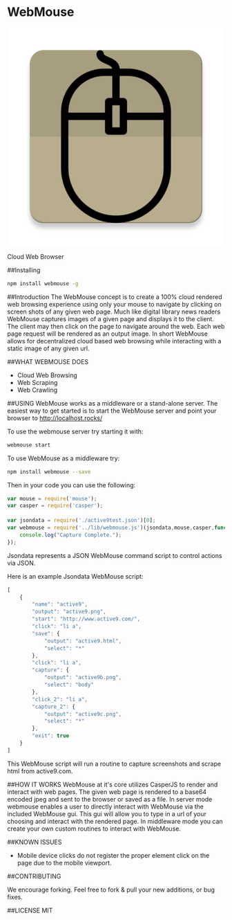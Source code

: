 # WebMouse
![WebMouse](https://raw.githubusercontent.com/active9/webmouse/master/html/img/webmouse.png)

Cloud Web Browser

##Installing
```bash
npm install webmouse -g
```

##Introduction
The WebMouse concept is to create a 100% cloud rendered web browsing experience using only your mouse to navigate by clicking on screen shots of any given web page. Much like digital library news readers WebMouse captures images of a given page and displays it to the client. The client may then click on the page
to navigate around the web. Each web page request will be rendered as an output image. In short WebMouse allows for decentralized cloud based web browsing while interacting with a static image of any given url.

##WHAT WEBMOUSE DOES
- Cloud Web Browsing
- Web Scraping
- Web Crawling

##USING
WebMouse works as a middleware or a stand-alone server. The easiest way to get started is to start the WebMouse server and point your browser to http://localhost.rocks/

To use the webmouse server try starting it with:
```bash
webmouse start
```

To use WebMouse as a middleware try:
```bash
npm install webmouse --save
```

Then in your code you can use the following:
```javascript
var mouse = require('mouse');
var casper = require('casper');

var jsondata = require('./active9test.json')[0];
var webmouse = require('../lib/webmouse.js')(jsondata,mouse,casper,function(data) {
	console.log("Capture Complete.");
});
```

Jsondata represents a JSON WebMouse command script to control actions via JSON.

Here is an example Jsondata WebMouse script:
```javascript
[
	{
		"name": "active9",
		"output": "active9.png",
		"start": "http://www.active9.com/",
		"click": "li a",
		"save": {
			"output": "active9.html",
			"select": "*"
		},
		"click": "li a",
		"capture": {
			"output": "active9b.png",
			"select": "body"
		},
		"click_2": "li a",
		"capture_2": {
			"output": "active9c.png",
			"select": "*"
		},
		"exit": true
	}
]
```
This WebMouse script will run a routine to capture screenshots and scrape html from active9.com.

##HOW IT WORKS
WebMouse at it's core utilizes CasperJS to render and interact with web pages. The given web page is rendered to a base64 encoded jpeg and sent to the browser or saved as a file. In server mode webmouse enables a user to directly interact with WebMouse via the included WebMouse gui. This gui will allow you to type in a url of your choosing and interact with the rendered page. In middleware mode you can create your own custom routines to interact with WebMouse.

##KNOWN ISSUES
 - Mobile device clicks do not register the proper element click on the page due to the mobile viewport.

##CONTRIBUTING

We encourage forking. Feel free to fork & pull your new additions, or bug fixes.

##LICENSE
MIT

